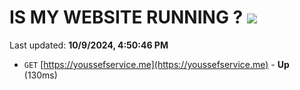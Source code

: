 # IS MY WEBSITE RUNNING ? [![](https://img.shields.io/static/v1?label=Sponsor&message=%E2%9D%A4&logo=GitHub&color=%23fe8e86)](https://github.com/sponsors/Youssef-Lehmam)

Last updated: **10/9/2024, 4:50:46 PM**

- `GET` [https://youssefservice.me](https://youssefservice.me) - **Up** (130ms)
